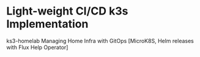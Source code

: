 # Light-weight CI/CD k3s Implementation 
ks3-homelab
Managing Home Infra with GitOps [MicroK8S, Helm releases with Flux Help Operator]
